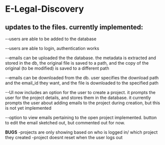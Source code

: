 # E-Legal-Discovery

updates to the files. currently implemented:
-------------------------------------------------------------------------------------------------------------------------
--users are able to be added to the database

--users are able to login, authentication works

--emails can be uploaded the the database. the metadata is extracted and stored in the db, the original file is saved to a 
  path, and the copy of the original (to be modified) is saved to a different path

--emails can be downloaded from the db. user specifies the download path and the email_id they want, and the file is
  downloaded to the specified path

--UI now includes an option for the user to create a project. it prompts the user for the project details, and stores them 
  in the database. it currently prompts the user about adding emails to the project during creation, but this is not yet implemented
  
--option to view emails pertaining to the open project implemented. button to edit the email sketched out, but commented out for now.

****BUGS****
-projects are only showing based on who is logged in/ which project they created
-project doesnt reset when the user logs out
